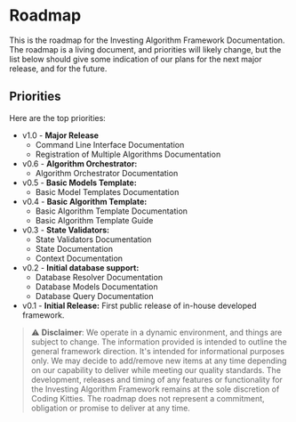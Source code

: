 # Roadmap
This is the roadmap for the Investing Algorithm Framework Documentation. 
The roadmap is a living document, and priorities will likely change, 
but the list below should give some indication of our plans for the 
next major release, and for the future.

## Priorities

Here are the top priorities:
- v1.0 - **Major Release**
    - Command Line Interface Documentation
    - Registration of Multiple Algorithms Documentation
- v0.6 - **Algorithm Orchestrator:**
    - Algorithm Orchestrator Documentation
- v0.5 - **Basic Models Template:**
    - Basic Model Templates Documentation
- v0.4 - **Basic Algorithm Template:**
    - Basic Algorithm Template Documentation
    - Basic Algorithm Template Guide
- v0.3 - **State Validators:**
    - State Validators Documentation
    - State Documentation
    - Context Documentation
- v0.2 - **Initial database support:** 
    - Database Resolver Documentation
    - Database Models Documentation
    - Database Query Documentation
- v0.1 - **Initial Release:** First public release of in-house developed framework.  

> ⚠️ **Disclaimer**: We operate in a dynamic environment, and things are subject to change. 
The information provided is intended to outline the general framework direction. It's intended for 
>informational purposes only. We may decide to add/remove new items at any time depending on 
>our capability to deliver while meeting our quality standards. The development, 
>releases and timing of any features or functionality for the Investing Algorithm Framework remains at the
> sole discretion of Coding Kitties. The roadmap does not represent a commitment, obligation or promise to deliver at any time.


[slack]: https://inv-algo-framework.slack.com